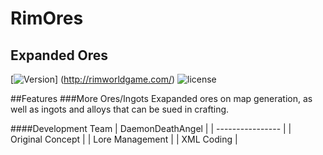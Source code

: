 # RimOres
## Expanded Ores

[![Version](https://img.shields.io/badge/Rimworld-A16-green.svg)]
(http://rimworldgame.com/)
![license](https://img.shields.io/github/license/mashape/apistatus.svg)

##Features
###More Ores/Ingots
Exapanded ores on map generation, as well as ingots and alloys that can be sued in crafting.

####Development Team
| DaemonDeathAngel |
| ---------------- |
| Original Concept |
| Lore Management  |
| XML Coding       |
